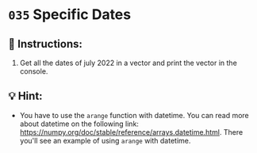 # `035` Specific Dates

## 📝 Instructions:

1. Get all the dates of july 2022 in a vector and print the vector in the console.

## 💡 Hint:

+ You have to use the `arange` function with datetime. You can read more about datetime on the following link: https://numpy.org/doc/stable/reference/arrays.datetime.html. There you'll see an example of using `arange` with datetime.